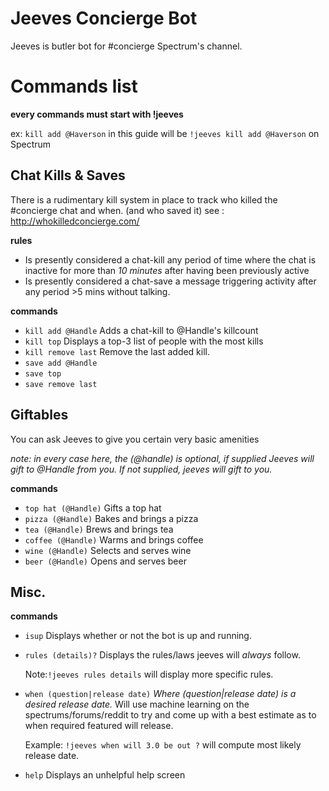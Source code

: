 # Jeeves Concierge Bot
Jeeves is butler bot for #concierge Spectrum's channel.

# Commands list

**every commands must start with !jeeves**

ex: `kill add @Haverson` in this guide will be `!jeeves kill add @Haverson` on Spectrum

## Chat Kills & Saves
There is a rudimentary kill system in place to track who killed the #concierge chat and when. (and who saved it)
see : http://whokilledconcierge.com/

**rules** 
- Is presently considered a chat-kill any period of time where the chat is inactive for more than *10 minutes* after having been previously active
- Is presently considered a chat-save a message triggering activity after any period >5 mins without talking.

**commands**
- `kill add @Handle` 
    Adds a chat-kill to @Handle's killcount
- `kill top`
    Displays a top-3 list of people with the most kills
- `kill remove last`
    Remove the last added kill.
- `save add @Handle`
- `save top`
- `save remove last`


## Giftables
You can ask Jeeves to give you certain very basic amenities

*note: in every case here, the (@handle) is optional, if supplied Jeeves will gift to @Handle from you.
If not supplied, jeeves will gift to you.* 

**commands**
- `top hat (@Handle)` 
    Gifts a top hat
- `pizza (@Handle)`
    Bakes and brings a pizza
- `tea (@Handle)`
    Brews and brings tea
- `coffee (@Handle)`
    Warms and brings coffee
- `wine (@Handle)`
    Selects and serves wine
- `beer (@Handle)`
    Opens and serves beer

## Misc.

**commands**
- `isup`
    Displays whether or not the bot is up and running.
- `rules (details)?`
    Displays the rules/laws jeeves will *always* follow.
    
    Note:`!jeeves rules details` will display more specific rules.
- `when (question|release date)`
    *Where (question|release date) is a desired release date.* Will use machine learning on the spectrums/forums/reddit to try and come up with a best estimate as to when required featured will release.
    
    Example: `!jeeves when will 3.0 be out ?` will compute most likely release date.
- `help`
    Displays an unhelpful help screen
